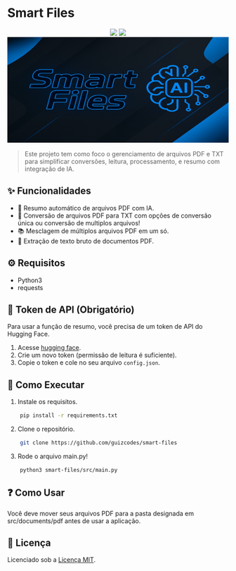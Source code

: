 # Smart Files

<p align="center">
  <img src="https://img.shields.io/badge/Python-3776AB?style=for-the-badge&logo=python&logoColor=white" />
  <a href="README.en-US.md"><img src="https://img.shields.io/badge/%20Click%20for-English--Version🇺🇸-red?style=for-the-badge&labelColor=blue&logoColor=white" /></a>
  
<img src="banner.png" width="100%" height="240px" />

> Este projeto tem como foco o gerenciamento de arquivos PDF e TXT para simplificar conversões, leitura, processamento, e resumo com integração de IA.

## ✨ Funcionalidades

- 🤖 Resumo automático de arquivos PDF com IA.
- 📖 Conversão de arquivos PDF para TXT com opções de conversão única ou conversão de multiplos arquivos!
- 📚 Mesclagem de múltiplos arquivos PDF em um só.
- 📄 Extração de texto bruto de documentos PDF.

## ⚙️ Requisitos

- Python3  
- requests

## 🔐 Token de API (Obrigatório)

Para usar a função de resumo, você precisa de um token de API do Hugging Face.

1. Acesse [hugging face](https://huggingface.co/settings/tokens).  
2. Crie um novo token (permissão de leitura é suficiente).  
3. Copie o token e cole no seu arquivo `config.json`.

## 🚀 Como Executar

1. Instale os requisitos.
``` bash
    pip install -r requirements.txt
```
2. Clone o repositório.
``` bash
    git clone https://github.com/guizcodes/smart-files
```
3. Rode o arquivo main.py!
``` bash
    python3 smart-files/src/main.py 
```

## ❓ Como Usar

Você deve mover seus arquivos PDF para a pasta designada em src/documents/pdf antes de usar a aplicação.

## 📝 Licença

Licenciado sob a [Licença MIT](LICENSE).